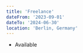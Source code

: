 ```yaml
---
title: 'Freelance'
dateFrom: '2023-09-01'
dateTo: '2024-06-30'
location: 'Berlin, Germany'
---
```


- Available
